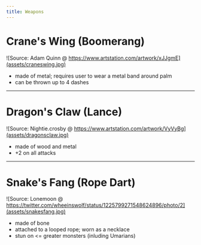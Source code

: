 ```yaml
---
title: Weapons
---
```


# Crane's Wing (Boomerang)
![Source: Adam Quinn @ https://www.artstation.com/artwork/xJJgmE](assets/craneswing.jpg)
- made of metal; requires user to wear a metal band around palm
- can be thrown up to 4 dashes

---

# Dragon's Claw (Lance)
![Source: Nightie.crosby @ https://www.artstation.com/artwork/VyVyBg](assets/dragonsclaw.jpg)
- made of wood and metal
- +2 on all attacks

---

# Snake's Fang (Rope Dart)
![Source: Lonemoon @ https://twitter.com/wheeinswolf/status/1225799271548624896/photo/2](assets/snakesfang.jpg)
- made of bone
- attached to a looped rope; worn as a necklace 
- stun on <= greater monsters (inluding Umarians)

